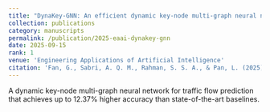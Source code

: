 ```yaml
---
title: "DynaKey-GNN: An efficient dynamic key-node multi-graph neural network for spatio-temporal traffic flow forecasting (SCI 中科院Q1 Top)"
collection: publications
category: manuscripts
permalink: /publication/2025-eaai-dynakey-gnn
date: 2025-09-15
rank: 1
venue: 'Engineering Applications of Artificial Intelligence'
citation: 'Fan, G., Sabri, A. Q. M., Rahman, S. S. A., & Pan, L. (2025). DynaKey-GNN: An efficient dynamic key-node multi-graph neural network for spatio-temporal traffic flow forecasting. <i>Engineering Applications of Artificial Intelligence, 159</i>, 111757.'
---
```


A dynamic key-node multi-graph neural network for traffic flow prediction that achieves up to 12.37% higher accuracy than state-of-the-art baselines.

